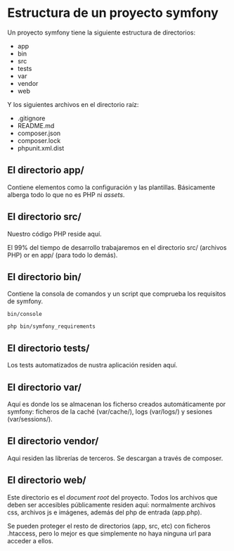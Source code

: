 # Estructura de un proyecto symfony

Un proyecto symfony tiene la siguiente estructura de directorios:

- app
- bin
- src
- tests
- var
- vendor
- web

Y los siguientes archivos en el directorio raíz:

- .gitignore
- README.md
- composer.json
- composer.lock
- phpunit.xml.dist



## El directorio app/

Contiene elementos como la configuración y las plantillas. Básicamente alberga todo 
lo que no es PHP ni *assets*.


## El directorio src/

Nuestro código PHP reside aquí. 

El 99% del tiempo de desarrollo trabajaremos en el directorio src/ (archivos PHP) or en app/ (para todo lo demás). 


## El directorio bin/

Contiene la consola de comandos y un script que comprueba los requisitos de symfony.

```
bin/console
```

```
php bin/symfony_requirements  
```

## El directorio tests/

Los tests automatizados de nustra aplicación residen aquí.

## El directorio var/

Aquí es donde los se almacenan los ficherso creados automáticamente por symfony: 
ficheros de la caché (var/cache/), logs (var/logs/) y sesiones (var/sessions/).

## El directorio vendor/

Aqui residen las librerías de terceros. Se descargan a través de composer.

## El directorio web/

Este directorio es el *document root* del proyecto. Todos los archivos que deben 
ser accesibles públicamente residen aquí: normalmente archivos css, archivos 
js e imágenes, además del php de entrada (app.php).

Se pueden proteger el resto de directorios (app, src, etc) con ficheros .htaccess, pero lo mejor
es que simplemente no haya ninguna url para acceder a ellos.